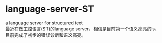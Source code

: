 # language-server-ST
a language server for structured text  
最近在做工控语言(ST)的language server，相信是目前第一个语义高亮的ls，  
目前完成了初步的错误诊断和语义高亮。
